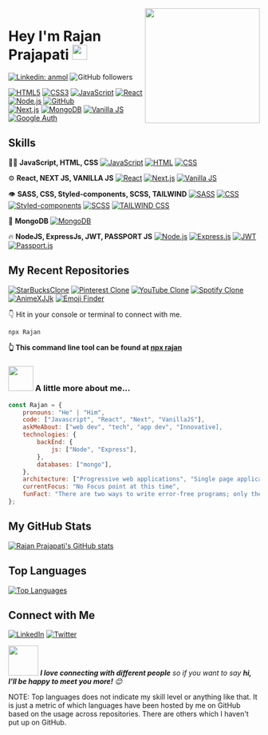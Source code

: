 <img align='right' src="https://media.giphy.com/media/M9gbBd9nbDrOTu1Mqx/giphy.gif" width="230">
<h1>Hey I'm Rajan Prajapati <a href="https://www.oneorigin.us/">
</a><img src="https://media.giphy.com/media/WUlplcMpOCEmTGBtBW/giphy.gif" width="30"> 
</h1>

[![Linkedin: anmol](https://img.shields.io/badge/-rajan-blue?style=flat-square&logo=Linkedin&logoColor=white&link=https://www.linkedin.com/in/rajanprajapati1/)](https://www.linkedin.com/in/rajanprajapati1/)
![GitHub followers](https://img.shields.io/github/followers/rajanprajapati?label=Follow&style=social)

[![HTML5](https://img.shields.io/badge/HTML5-E34F26?logo=html5&logoColor=white&style=flat)](https://developer.mozilla.org/en-US/docs/Web/Guide/HTML/HTML5)
[![CSS3](https://img.shields.io/badge/CSS3-1572B6?logo=css3&logoColor=white&style=flat)](https://developer.mozilla.org/en-US/docs/Web/CSS)
[![JavaScript](https://img.shields.io/badge/JavaScript-F7DF1E?logo=javascript&logoColor=black&style=flat)](https://developer.mozilla.org/en-US/docs/Web/JavaScript)
[![React](https://img.shields.io/badge/React-61DAFB?logo=react&logoColor=white&style=flat)](https://reactjs.org/)
[![Node.js](https://img.shields.io/badge/Node.js-339933?logo=node.js&logoColor=white&style=flat)](https://nodejs.org/)
[![GitHub](https://img.shields.io/badge/GitHub-181717?logo=github&logoColor=white&style=flat)](https://github.com/)<br/>
[![Next.js](https://img.shields.io/badge/Next.js-000000?logo=next.js&logoColor=white&style=flat)](https://nextjs.org/)
[![MongoDB](https://img.shields.io/badge/MongoDB-47A248?logo=mongodb&logoColor=white&style=flat)](https://www.mongodb.com/)
[![Vanilla JS](https://img.shields.io/badge/Vanilla_JS-F7DF1E?logo=javascript&logoColor=black&style=flat)](https://developer.mozilla.org/en-US/docs/Web/JavaScript)
[![Google Auth](https://img.shields.io/badge/Google_Auth-4285F4?logo=google&logoColor=white&style=flat)](https://developers.google.com/identity)

## Skills
👨‍💻 **JavaScript, HTML, CSS**
   [![JavaScript](https://img.shields.io/badge/JavaScript-F7DF1E?logo=javascript&logoColor=black&style=flat)](https://developer.mozilla.org/en-US/docs/Web/JavaScript)
   [![HTML](https://img.shields.io/badge/HTML5-E34F26?logo=html5&logoColor=white&style=flat)](https://developer.mozilla.org/en-US/docs/Web/Guide/HTML/HTML5)
   [![CSS](https://img.shields.io/badge/CSS3-1572B6?logo=css3&logoColor=white&style=flat)](https://developer.mozilla.org/en-US/docs/Web/CSS)

⚙️ **React, NEXT JS, VANILLA JS**
   [![React](https://img.shields.io/badge/React-61DAFB?logo=react&logoColor=white&style=flat)](https://reactjs.org/)
   [![Next.js](https://img.shields.io/badge/Next.js-000000?logo=next.js&logoColor=white&style=flat)](https://nextjs.org/)
   [![Vanilla JS](https://img.shields.io/badge/Vanilla_JS-F7DF1E?logo=javascript&logoColor=black&style=flat)](https://developer.mozilla.org/en-US/docs/Web/JavaScript)

👁️ **SASS, CSS, Styled-components, SCSS, TAILWIND**
   [![SASS](https://img.shields.io/badge/SASS-CC6699?logo=sass&logoColor=white&style=flat)](https://sass-lang.com/)
   [![CSS](https://img.shields.io/badge/CSS3-1572B6?logo=css3&logoColor=white&style=flat)](https://developer.mozilla.org/en-US/docs/Web/CSS)
   [![Styled-components](https://img.shields.io/badge/Styled_components-DB7093?logo=styled-components&logoColor=white&style=flat)](https://styled-components.com/)
   [![SCSS](https://img.shields.io/badge/SCSS-CC6699?logo=sass&logoColor=white&style=flat)](https://sass-lang.com/)
   [![TAILWIND CSS](https://img.shields.io/badge/Tailwind_CSS-38B2AC?logo=tailwind-css&logoColor=white&style=flat)](https://tailwindcss.com/)

💽 **MongoDB**
   [![MongoDB](https://img.shields.io/badge/MongoDB-47A248?logo=mongodb&logoColor=white&style=flat)](https://www.mongodb.com/)

🔥 **NodeJS, ExpressJs, JWT, PASSPORT JS**
   [![Node.js](https://img.shields.io/badge/Node.js-339933?logo=node.js&logoColor=white&style=flat)](https://nodejs.org/)
   [![Express.js](https://img.shields.io/badge/Express.js-000000?logo=express&logoColor=white&style=flat)](https://expressjs.com/)
   [![JWT](https://img.shields.io/badge/JWT-000000?logo=json-web-tokens&logoColor=white&style=flat)](https://jwt.io/)
   [![Passport.js](https://img.shields.io/badge/Passport.js-34E27A?logo=passport&logoColor=white&style=flat)](http://www.passportjs.org/)

## My Recent Repositories

[![StarBucksClone](https://img.shields.io/badge/StarBucksClone-000000?style=for-the-badge&logo=github)](https://github.com/rajanprajapati1/StarBucksClone)
[![Pinterest Clone](https://img.shields.io/badge/Pinterest_Clone-000000?style=for-the-badge&logo=github)](https://github.com/rajanprajapati1/pinterest_Clone)
[![YouTube Clone](https://img.shields.io/badge/You_Tube_Clone-000000?style=for-the-badge&logo=github)](https://github.com/rajanprajapati1/You_Tube_Clone) 
[![Spotify Clone](https://img.shields.io/badge/Spotify_Clone-000000?style=for-the-badge&logo=github)](https://github.com/rajanprajapati1/spotify-clone)
[![AnimeXJJk](https://img.shields.io/badge/AnimeXJJk-000000?style=for-the-badge&logo=github)](https://github.com/rajanprajapati1/AnimeXJJk)
[![Emoji Finder](https://img.shields.io/badge/EmojiFinder.com-000000?style=for-the-badge&logo=github)](https://github.com/rajanprajapati1/emojiFinder.com)


👇 Hit in your console or terminal to connect with me.

```bash
npx Rajan
```
**👆 This command line tool can be found at [npx rajan](https://github.com/rajanprajapati1/npx_card)**

### <img src="https://media.giphy.com/media/VgCDAzcKvsR6OM0uWg/giphy.gif" width="50"> A little more about me...  

```javascript
const Rajan = {
    pronouns: "He" | "Him",
    code: ["Javascript", "React", "Next", "VanillaJS"],
    askMeAbout: ["web dev", "tech", "app dev", "Innovative],
    technologies: {
        backEnd: {
            js: ["Node", "Express"],
        },
        databases: ["mongo"],
    },
    architecture: ["Progressive web applications", "Single page applications"],
    currentFocus: "No Focus point at this time",
    funFact: "There are two ways to write error-free programs; only the third one works"
};
```
## My GitHub Stats
[![Rajan Prajapati's GitHub stats](https://github-readme-stats.vercel.app/api?username=rajanprajapati1&show_icons=true&theme=dark)](https://github.com/anuraghazra/github-readme-stats)


## Top Languages
[![Top Languages](https://github-readme-stats.vercel.app/api/top-langs/?username=rajanprajapati1&langs_count=9&hide=html,css&custom_title=My%Top%20Languages)](https://github.com/anuraghazra/github-readme-stats)

## Connect with Me
[![LinkedIn](https://img.shields.io/badge/LinkedIn-Connect-blue)](your_linkedin_profile)
[![Twitter](https://img.shields.io/badge/Twitter-Follow-blue)](your_twitter_profile)


<img src="https://media.giphy.com/media/LnQjpWaON8nhr21vNW/giphy.gif" width="60"> <em><b>I love connecting with different people</b> so if you want to say <b>hi, I'll be happy to meet you more!</b> 😊</em>




NOTE: Top languages does not indicate my skill level or anything like that. It is just a metric of which languages have been hosted by me on GitHub based on the usage across repositories. There are others which I haven't put up on GitHub.
